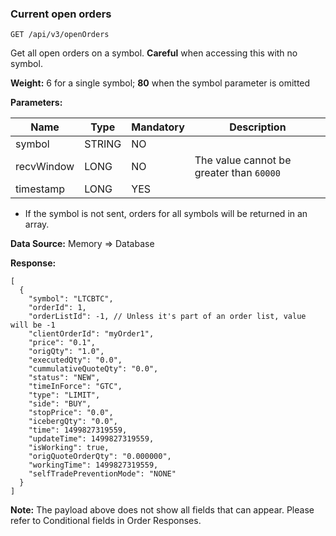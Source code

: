 ### Current open orders 

```
GET /api/v3/openOrders
```

Get all open orders on a symbol. 
**Careful** when accessing this with no symbol.

**Weight:**
6 for a single symbol; **80** when the symbol parameter is omitted

**Parameters:**

| Name | Type | Mandatory | Description |
| --- | --- | --- | --- |
| symbol | STRING | NO |  |
| recvWindow | LONG | NO | The value cannot be greater than `60000` |
| timestamp | LONG | YES |  |

* If the symbol is not sent, orders for all symbols will be returned in an array.

**Data Source:**
Memory => Database

**Response:**

```
[  
  {  
    "symbol": "LTCBTC",  
    "orderId": 1,  
    "orderListId": -1, // Unless it's part of an order list, value will be -1  
    "clientOrderId": "myOrder1",  
    "price": "0.1",  
    "origQty": "1.0",  
    "executedQty": "0.0",  
    "cummulativeQuoteQty": "0.0",  
    "status": "NEW",  
    "timeInForce": "GTC",  
    "type": "LIMIT",  
    "side": "BUY",  
    "stopPrice": "0.0",  
    "icebergQty": "0.0",  
    "time": 1499827319559,  
    "updateTime": 1499827319559,  
    "isWorking": true,  
    "origQuoteOrderQty": "0.000000",  
    "workingTime": 1499827319559,  
    "selfTradePreventionMode": "NONE"  
  }  
]
```

**Note:** The payload above does not show all fields that can appear. Please refer to Conditional fields in Order Responses.